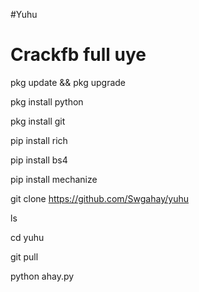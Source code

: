 #Yuhu


# Crackfb full uye

pkg update && pkg upgrade

pkg install python

pkg install git

pip install rich

pip install bs4

pip install mechanize


git clone https://github.com/Swgahay/yuhu

ls

cd yuhu

git pull

python ahay.py
